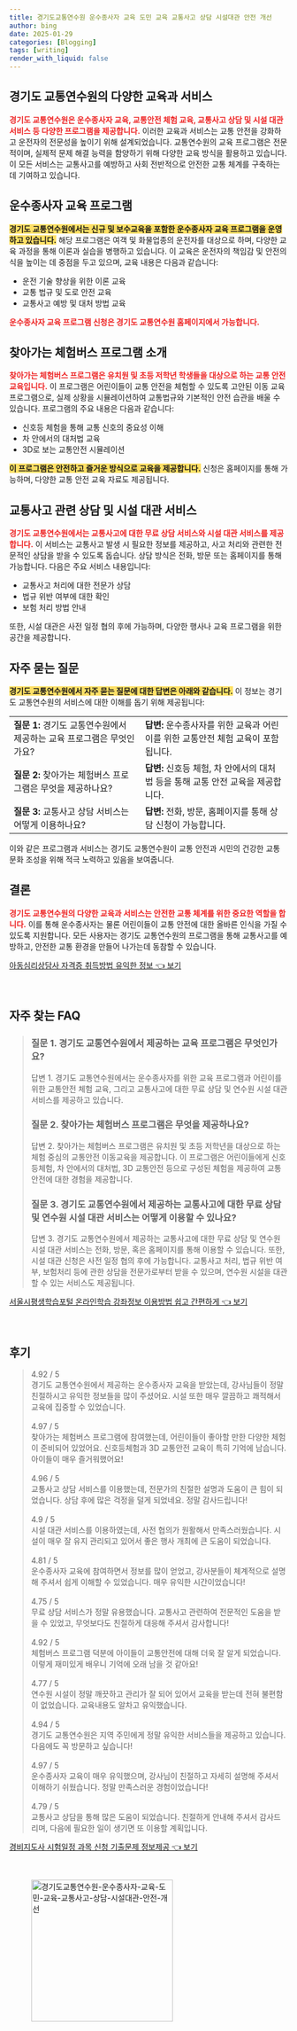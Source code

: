 ```yaml
---
title: 경기도교통연수원 운수종사자 교육 도민 교육 교통사고 상담 시설대관 안전 개선
author: bing
date: 2025-01-29
categories: [Blogging]
tags: [writing]
render_with_liquid: false
---
```



<h2 id='경기도-교통연수원-교육과-서비스'>경기도 교통연수원의 다양한 교육과 서비스</h2>

<p><b><span style="color: #ee2323;">경기도 교통연수원은 운수종사자 교육, 교통안전 체험 교육, 교통사고 상담 및 시설 대관 서비스 등 다양한 프로그램을 제공합니다.</span></b> 이러한 교육과 서비스는 교통 안전을 강화하고 운전자의 전문성을 높이기 위해 설계되었습니다. 교통연수원의 교육 프로그램은 전문적이며, 실제적 문제 해결 능력을 함양하기 위해 다양한 교육 방식을 활용하고 있습니다. 이 모든 서비스는 교통사고를 예방하고 사회 전반적으로 안전한 교통 체계를 구축하는 데 기여하고 있습니다.</p>

<h2 id='운수종사자-교육-프로그램'>운수종사자 교육 프로그램</h2>

<p><b><span style="background-color: #ffe066;">경기도 교통연수원에서는 신규 및 보수교육을 포함한 운수종사자 교육 프로그램을 운영하고 있습니다.</span></b> 해당 프로그램은 여객 및 화물업종의 운전자를 대상으로 하며, 다양한 교육 과정을 통해 이론과 실습을 병행하고 있습니다. 이 교육은 운전자의 책임감 및 안전의식을 높이는 데 중점을 두고 있으며, 교육 내용은 다음과 같습니다:</p>

<ul>
    <li>운전 기술 향상을 위한 이론 교육</li>
    <li>교통 법규 및 도로 안전 교육</li>
    <li>교통사고 예방 및 대처 방법 교육</li>
</ul>

<p><b><span style="color: #ee2323;">운수종사자 교육 프로그램 신청은 경기도 교통연수원 홈페이지에서 가능합니다.</span></b></p>

<h2 id='체험버스-프로그램-소개'>찾아가는 체험버스 프로그램 소개</h2>

<p><b><span style="color: #ee2323;">찾아가는 체험버스 프로그램은 유치원 및 초등 저학년 학생들을 대상으로 하는 교통 안전 교육입니다.</span></b> 이 프로그램은 어린이들이 교통 안전을 체험할 수 있도록 고안된 이동 교육 프로그램으로, 실제 상황을 시뮬레이션하여 교통법규와 기본적인 안전 습관을 배울 수 있습니다. 프로그램의 주요 내용은 다음과 같습니다:</p>

<ul>
    <li>신호등 체험을 통해 교통 신호의 중요성 이해</li>
    <li>차 안에서의 대처법 교육</li>
    <li>3D로 보는 교통안전 시뮬레이션</li>
</ul>

<p><b><span style="background-color: #ffe066;">이 프로그램은 안전하고 즐거운 방식으로 교육을 제공합니다.</span></b> 신청은 홈페이지를 통해 가능하며, 다양한 교통 안전 교육 자료도 제공됩니다.</p>

<h2 id='교통사고-상담-및-시설-대관'>교통사고 관련 상담 및 시설 대관 서비스</h2>

<p><b><span style="color: #ee2323;">경기도 교통연수원에서는 교통사고에 대한 무료 상담 서비스와 시설 대관 서비스를 제공합니다.</span></b> 이 서비스는 교통사고 발생 시 필요한 정보를 제공하고, 사고 처리와 관련한 전문적인 상담을 받을 수 있도록 돕습니다. 상담 방식은 전화, 방문 또는 홈페이지를 통해 가능합니다. 다음은 주요 서비스 내용입니다:</p>

<ul>
    <li>교통사고 처리에 대한 전문가 상담</li>
    <li>법규 위반 여부에 대한 확인</li>
    <li>보험 처리 방법 안내</li>
</ul>

<p>또한, 시설 대관은 사전 일정 협의 후에 가능하며, 다양한 행사나 교육 프로그램을 위한 공간을 제공합니다.</p>

<h2 id='자주-묻는-질문'>자주 묻는 질문</h2>

<p><b><span style="background-color: #ffe066;">경기도 교통연수원에서 자주 묻는 질문에 대한 답변은 아래와 같습니다.</span></b> 이 정보는 경기도 교통연수원의 서비스에 대한 이해를 돕기 위해 제공됩니다:</p>

<table>
    <tr>
        <td><b>질문 1:</b> 경기도 교통연수원에서 제공하는 교육 프로그램은 무엇인가요?</td>
        <td><b>답변:</b> 운수종사자를 위한 교육과 어린이를 위한 교통안전 체험 교육이 포함됩니다.</td>
    </tr>
    <tr>
        <td><b>질문 2:</b> 찾아가는 체험버스 프로그램은 무엇을 제공하나요?</td>
        <td><b>답변:</b> 신호등 체험, 차 안에서의 대처법 등을 통해 교통 안전 교육을 제공합니다.</td>
    </tr>
    <tr>
        <td><b>질문 3:</b> 교통사고 상담 서비스는 어떻게 이용하나요?</td>
        <td><b>답변:</b> 전화, 방문, 홈페이지를 통해 상담 신청이 가능합니다.</td>
    </tr>
</table>

<p>이와 같은 프로그램과 서비스는 경기도 교통연수원이 교통 안전과 시민의 건강한 교통 문화 조성을 위해 적극 노력하고 있음을 보여줍니다.</p>

<h2 id='결론'>결론</h2>

<p><b><span style="color: #ee2323;">경기도 교통연수원의 다양한 교육과 서비스는 안전한 교통 체계를 위한 중요한 역할을 합니다.</span></b> 이를 통해 운수종사자는 물론 어린이들이 교통 안전에 대한 올바른 인식을 가질 수 있도록 지원합니다. 모든 사용자는 경기도 교통연수원의 프로그램을 통해 교통사고를 예방하고, 안전한 교통 환경을 만들어 나가는데 동참할 수 있습니다.</p>


<p><a class="click-button" title="아동심리상담사 자격증 취득방법 유익한 정보" href="https://greenforu.github.io/posts/%EC%95%84%EB%8F%99%EC%8B%AC%EB%A6%AC%EC%83%81%EB%8B%B4%EC%82%AC-%EC%9E%90%EA%B2%A9%EC%A6%9D-%EC%B7%A8%EB%93%9D%EB%B0%A9%EB%B2%95-%EC%9C%A0%EC%9D%B5%ED%95%9C-%EC%A0%95%EB%B3%B4/" rel="dofollow">아동심리상담사 자격증 취득방법 유익한 정보 👈 보기</a></p><br>
<h2 id='자주_찾는_FAQ'>자주 찾는 FAQ</h2>
<div itemscope="" itemtype="https://schema.org/FAQPage"> 
<blockquote> 
<div itemscope="" itemprop="mainEntity" itemtype="https://schema.org/Question"> 
<h3 itemprop="name">질문 1. 경기도 교통연수원에서 제공하는 교육 프로그램은 무엇인가요?</h3> 
<div itemscope="" itemprop="acceptedAnswer" itemtype="https://schema.org/Answer"> 
<span itemprop="text"> 
<p>답변 1. 경기도 교통연수원에서는 운수종사자를 위한 교육 프로그램과 어린이를 위한 교통안전 체험 교육, 그리고 교통사고에 대한 무료 상담 및 연수원 시설 대관 서비스를 제공하고 있습니다.</p> 
</span> 
</div> 
</div> 

<div itemscope="" itemprop="mainEntity" itemtype="https://schema.org/Question"> 
<h3 itemprop="name">질문 2. 찾아가는 체험버스 프로그램은 무엇을 제공하나요?</h3> 
<div itemscope="" itemprop="acceptedAnswer" itemtype="https://schema.org/Answer"> 
<span itemprop="text"> 
<p>답변 2. 찾아가는 체험버스 프로그램은 유치원 및 초등 저학년을 대상으로 하는 체험 중심의 교통안전 이동교육을 제공합니다. 이 프로그램은 어린이들에게 신호등체험, 차 안에서의 대처법, 3D 교통안전 등으로 구성된 체험을 제공하여 교통안전에 대한 경험을 제공합니다.</p> 
</span> 
</div> 
</div> 

<div itemscope="" itemprop="mainEntity" itemtype="https://schema.org/Question"> 
<h3 itemprop="name">질문 3. 경기도 교통연수원에서 제공하는 교통사고에 대한 무료 상담 및 연수원 시설 대관 서비스는 어떻게 이용할 수 있나요?</h3> 
<div itemscope="" itemprop="acceptedAnswer" itemtype="https://schema.org/Answer"> 
<span itemprop="text"> 
<p>답변 3. 경기도 교통연수원에서 제공하는 교통사고에 대한 무료 상담 및 연수원 시설 대관 서비스는 전화, 방문, 혹은 홈페이지를 통해 이용할 수 있습니다. 또한, 시설 대관 신청은 사전 일정 협의 후에 가능합니다. 교통사고 처리, 법규 위반 여부, 보험처리 등에 관한 상담을 전문가로부터 받을 수 있으며, 연수원 시설을 대관할 수 있는 서비스도 제공됩니다.</p> 
</span> 
</div> 
</div> 
</blockquote> 
</div>
<p><a class="click-button" title="서울시평생학습포털 온라인학습 강좌정보 이용방법 쉽고 간편하게" href="https://greenforu.github.io/posts/%EC%84%9C%EC%9A%B8%EC%8B%9C%ED%8F%89%EC%83%9D%ED%95%99%EC%8A%B5%ED%8F%AC%ED%84%B8-%EC%98%A8%EB%9D%BC%EC%9D%B8%ED%95%99%EC%8A%B5-%EA%B0%95%EC%A2%8C%EC%A0%95%EB%B3%B4-%EC%9D%B4%EC%9A%A9%EB%B0%A9%EB%B2%95-%EC%89%BD%EA%B3%A0-%EA%B0%84%ED%8E%B8%ED%95%98%EA%B2%8C/" rel="dofollow">서울시평생학습포털 온라인학습 강좌정보 이용방법 쉽고 간편하게 👈 보기</a></p><br>
<h2 id='후기'>후기</h2>
<div itemscope itemtype="https://schema.org/Product">
  <blockquote>
  <div itemprop="review" itemscope itemtype="https://schema.org/Review">
      <div itemprop="reviewRating" itemscope itemtype="https://schema.org/Rating"> <span itemprop="ratingValue">4.92</span> / <span itemprop="bestRating">5</span> </div>
      <span itemprop="reviewBody">경기도 교통연수원에서 제공하는 운수종사자 교육을 받았는데, 강사님들이 정말 친절하시고 유익한 정보들을 많이 주셨어요. 시설 또한 매우 깔끔하고 쾌적해서 교육에 집중할 수 있었습니다.</span>
  </div>
  <br>
  <div itemprop="review" itemscope itemtype="https://schema.org/Review">
      <div itemprop="reviewRating" itemscope itemtype="https://schema.org/Rating"> <span itemprop="ratingValue">4.97</span> / <span itemprop="bestRating">5</span> </div>
      <span itemprop="reviewBody">찾아가는 체험버스 프로그램에 참여했는데, 어린이들이 좋아할 만한 다양한 체험이 준비되어 있었어요. 신호등체험과 3D 교통안전 교육이 특히 기억에 남습니다. 아이들이 매우 즐거워했어요!</span>
  </div>
  <br>
  <div itemprop="review" itemscope itemtype="https://schema.org/Review">
      <div itemprop="reviewRating" itemscope itemtype="https://schema.org/Rating"> <span itemprop="ratingValue">4.96</span> / <span itemprop="bestRating">5</span> </div>
      <span itemprop="reviewBody">교통사고 상담 서비스를 이용했는데, 전문가의 친절한 설명과 도움이 큰 힘이 되었습니다. 상담 후에 많은 걱정을 덜게 되었네요. 정말 감사드립니다!</span>
  </div>
  <br>
  <div itemprop="review" itemscope itemtype="https://schema.org/Review">
      <div itemprop="reviewRating" itemscope itemtype="https://schema.org/Rating"> <span itemprop="ratingValue">4.9</span> / <span itemprop="bestRating">5</span> </div>
      <span itemprop="reviewBody">시설 대관 서비스를 이용하였는데, 사전 협의가 원활해서 만족스러웠습니다. 시설이 매우 잘 유지 관리되고 있어서 좋은 행사 개최에 큰 도움이 되었습니다.</span>
  </div>
  <br>
  <div itemprop="review" itemscope itemtype="https://schema.org/Review">
      <div itemprop="reviewRating" itemscope itemtype="https://schema.org/Rating"> <span itemprop="ratingValue">4.81</span> / <span itemprop="bestRating">5</span> </div>
      <span itemprop="reviewBody">운수종사자 교육에 참여하면서 정보를 많이 얻었고, 강사분들이 체계적으로 설명해 주셔서 쉽게 이해할 수 있었습니다. 매우 유익한 시간이었습니다!</span>
  </div>
  <br>
  <div itemprop="review" itemscope itemtype="https://schema.org/Review">
      <div itemprop="reviewRating" itemscope itemtype="https://schema.org/Rating"> <span itemprop="ratingValue">4.75</span> / <span itemprop="bestRating">5</span> </div>
      <span itemprop="reviewBody">무료 상담 서비스가 정말 유용했습니다. 교통사고 관련하여 전문적인 도움을 받을 수 있었고, 무엇보다도 친절하게 대응해 주셔서 감사합니다!</span>
  </div>
  <br>
  <div itemprop="review" itemscope itemtype="https://schema.org/Review">
      <div itemprop="reviewRating" itemscope itemtype="https://schema.org/Rating"> <span itemprop="ratingValue">4.92</span> / <span itemprop="bestRating">5</span> </div>
      <span itemprop="reviewBody">체험버스 프로그램 덕분에 아이들이 교통안전에 대해 더욱 잘 알게 되었습니다. 이렇게 재미있게 배우니 기억에 오래 남을 것 같아요!</span>
  </div>
  <br>
  <div itemprop="review" itemscope itemtype="https://schema.org/Review">
      <div itemprop="reviewRating" itemscope itemtype="https://schema.org/Rating"> <span itemprop="ratingValue">4.77</span> / <span itemprop="bestRating">5</span> </div>
      <span itemprop="reviewBody">연수원 시설이 정말 깨끗하고 관리가 잘 되어 있어서 교육을 받는데 전혀 불편함이 없었습니다. 교육내용도 알차고 유익했습니다.</span>
  </div>
  <br>
  <div itemprop="review" itemscope itemtype="https://schema.org/Review">
      <div itemprop="reviewRating" itemscope itemtype="https://schema.org/Rating"> <span itemprop="ratingValue">4.94</span> / <span itemprop="bestRating">5</span> </div>
      <span itemprop="reviewBody">경기도 교통연수원은 지역 주민에게 정말 유익한 서비스들을 제공하고 있습니다. 다음에도 꼭 방문하고 싶습니다!</span>
  </div>
  <br>
  <div itemprop="review" itemscope itemtype="https://schema.org/Review">
      <div itemprop="reviewRating" itemscope itemtype="https://schema.org/Rating"> <span itemprop="ratingValue">4.97</span> / <span itemprop="bestRating">5</span> </div>
      <span itemprop="reviewBody">운수종사자 교육이 매우 유익했으며, 강사님이 친절하고 자세히 설명해 주셔서 이해하기 쉬웠습니다. 정말 만족스러운 경험이었습니다!</span>
  </div>
  <br>
  <div itemprop="review" itemscope itemtype="https://schema.org/Review">
      <div itemprop="reviewRating" itemscope itemtype="https://schema.org/Rating"> <span itemprop="ratingValue">4.79</span> / <span itemprop="bestRating">5</span> </div>
      <span itemprop="reviewBody">교통사고 상담을 통해 많은 도움이 되었습니다. 친절하게 안내해 주셔서 감사드리며, 다음에 필요한 일이 생기면 또 이용할 계획입니다.</span>
  </div>
  </blockquote>
</div>
<p><a class="click-button" title="경비지도사 시험일정 과목 신청 기출문제 정보제공" href="https://greenforu.github.io/posts/%EA%B2%BD%EB%B9%84%EC%A7%80%EB%8F%84%EC%82%AC-%EC%8B%9C%ED%97%98%EC%9D%BC%EC%A0%95-%EA%B3%BC%EB%AA%A9-%EC%8B%A0%EC%B2%AD-%EA%B8%B0%EC%B6%9C%EB%AC%B8%EC%A0%9C-%EC%A0%95%EB%B3%B4%EC%A0%9C%EA%B3%B5/" rel="dofollow">경비지도사 시험일정 과목 신청 기출문제 정보제공 👈 보기</a></p><br>
<figure class="image"><img src="https://greenforu.github.io/assets/img/thumbnail/경기도교통연수원-운수종사자-교육-도민-교육-교통사고-상담-시설대관-안전-개선.webp" alt="경기도교통연수원-운수종사자-교육-도민-교육-교통사고-상담-시설대관-안전-개선" width="256" height="256"></figure>